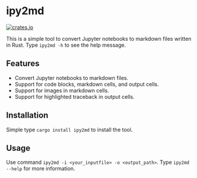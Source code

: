 # ipy2md

[![crates.io](https://img.shields.io/crates/v/ipy2md.svg)](https://crates.io/crates/ipy2md)

This is a simple tool to convert Jupyter notebooks to markdown files written in Rust. Type `ipy2md -h` to see the help message.

## Features

- Convert Jupyter notebooks to markdown files.
- Support for code blocks, markdown cells, and output cells.
- Support for images in markdown cells.
- Support for highlighted traceback in output cells.

## Installation

Simple type `cargo install ipy2md` to install the tool.

## Usage

Use command `ipy2md -i <your_inputfile> -o <output_path>`. Type `ipy2md --help` for more information.